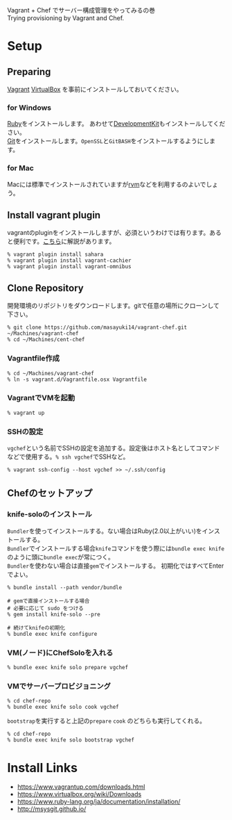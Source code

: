 Vagrant + Chef でサーバー構成管理をやってみるの巻  
Trying provisioning by Vagrant and Chef.

# Setup

## Preparing

[Vagrant](https://www.vagrantup.com/downloads.html)
[VirtualBox](https://www.virtualbox.org/wiki/Downloads) を事前にインストールしておいてください。  

### for Windows

[Ruby](http://rubyinstaller.org/)をインストールします。
あわせて[DevelopmentKit](http://rubyinstaller.org/downloads/)もインストールしてください。  
[Git](http://msysgit.github.io/)をインストールします。`OpenSSL`と`GitBASH`をインストールするようにします。

### for Mac
Macには標準でインストールされていますが[rvm](https://rvm.io/rvm/install)などを利用するのよいでしょう。


## Install vagrant plugin

vagrantのpluginをインストールしますが、必須というわけでは有ります。あると便利です。[こちら](http://qiita.com/succi0303/items/e06bca7db5a0c3de96af)に解説があります。

```
% vagrant plugin install sahara
% vagrant plugin install vagrant-cachier
% vagrant plugin install vagrant-omnibus
```


## Clone Repository

開発環境のリポジトリをダウンロードします。gitで任意の場所にクローンして下さい。

```
% git clone https://github.com/masayuki14/vagrant-chef.git ~/Machines/vagrant-chef
% cd ~/Machines/cent-chef
```

### Vagrantfile作成
```
% cd ~/Machines/vagrant-chef
% ln -s vagrant.d/Vagrantfile.osx Vagrantfile
```

### VagrantでVMを起動

```
% vagrant up
```

### SSHの設定

`vgchef`という名前でSSHの設定を追加する。設定後はホスト名としてコマンドなどで使用する。`% ssh vgchef`でSSHなど。
```
% vagrant ssh-config --host vgchef >> ~/.ssh/config
```

## Chefのセットアップ

### knife-soloのインストール

`Bundler`を使ってインストールする。ない場合はRuby(2.0以上がいい)をインストールする。  
`Bundler`でインストールする場合`knife`コマンドを使う際には`bundle exec knife`のように頭に`bundle exec`が常につく。  
`Bundler`を使わない場合は直接`gem`でインストールする。
初期化ではすべてEnterでよい。

```
% bundle install --path vendor/bundle

# gemで直接インストールする場合
# 必要に応じて sudo をつける
% gem install knife-solo --pre

# 続けてknifeの初期化
% bundle exec knife configure
```

### VM(ノード)にChefSoloを入れる

```
% bundle exec knife solo prepare vgchef
```

### VMでサーバープロビジョニング

```
% cd chef-repo
% bundle exec knife solo cook vgchef
```

`bootstrap`を実行すると上記の`prepare` `cook` のどちらも実行してくれる。
```
% cd chef-repo
% bundle exec knife solo bootstrap vgchef
```


# Install Links

* https://www.vagrantup.com/downloads.html
* https://www.virtualbox.org/wiki/Downloads
* https://www.ruby-lang.org/ja/documentation/installation/
* http://msysgit.github.io/

